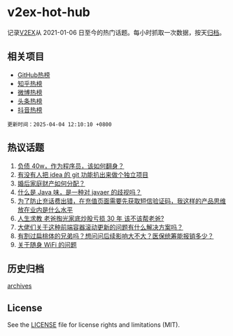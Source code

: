 # v2ex-hot-hub

 记录[V2EX](https://www.v2ex.com/)从 2021-01-06 日至今的热门话题。每小时抓取一次数据，按天[归档](archives)。
 
 ## 相关项目

- [GitHub热榜](https://github.com/it985/github-hot-hub)
- [知乎热榜](https://github.com/it985/zhihu-hot-hub)
- [微博热榜](https://github.com/it985/weibo-hot-hub)
- [头条热榜](https://github.com/it985/toutiao-hot-hub)
- [抖音热榜](https://github.com/it985/douyin-hot-hub)


 `更新时间：2025-04-04 12:10:10 +0800`

## 热议话题

1. [负债 40w，作为程序员，该如何翻身？](https://www.v2ex.com/t/1123110)
1. [有没有人把 idea 的 git 功能扒出来做个独立项目](https://www.v2ex.com/t/1123119)
1. [婚后家庭财产如何分配？](https://www.v2ex.com/t/1123144)
1. [什么是 Java 味，是一种对 javaer 的歧视吗？](https://www.v2ex.com/t/1123118)
1. [为了防止充话费出错，在充值页面需要先获取短信验证码，我这样的产品思维放在业内是什么水平](https://www.v2ex.com/t/1123088)
1. [人生求教 老爸掏光家底炒股亏损 30 年 该不该帮老爸?](https://www.v2ex.com/t/1123253)
1. [大佬们关于这种前端容器滚动更新的问题有什么解决方案吗？](https://www.v2ex.com/t/1123087)
1. [有割过扁桃体的兄弟吗？想问问后续影响大不大？医保统筹能报销多少？](https://www.v2ex.com/t/1123106)
1. [关于随身 WiFi 的问题](https://www.v2ex.com/t/1123134)

## 历史归档

[archives](archives)

## License

See the [LICENSE](LICENSE) file for license rights and limitations (MIT).
